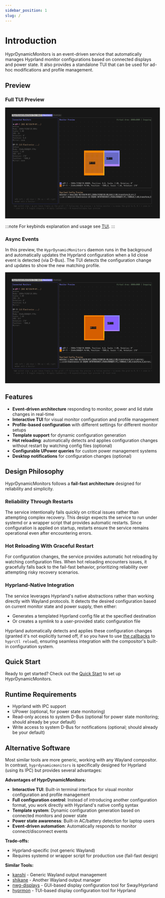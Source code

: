 ```yaml
---
sidebar_position: 1
slug: /
---
```


# Introduction

HyprDynamicMonitors is an event-driven service that automatically manages Hyprland monitor configurations based on connected displays and power state.
It also provides a standalone TUI that can be used for ad-hoc modifications and profile management.

## Preview

### Full TUI Preview

![Demo](/previews/demo.gif)

:::note
For keybinds explanation and usage see [TUI](quickstart/tui.md).
:::

### Async Events

In this preview, the `HyprDynamicMonitors` daemon runs in the background and automatically updates the Hyprland configuration when a lid close event is detected (via D-Bus). The TUI detects the configuration change and updates to show the new matching profile.

![Events](/previews/lid_tui.gif)

## Features

- **Event-driven architecture** responding to monitor, power and lid state changes in real-time
- **Interactive TUI** for visual monitor configuration and profile management
- **Profile-based configuration** with different settings for different monitor setups
- **Template support** for dynamic configuration generation
- **Hot reloading**: automatically detects and applies configuration changes without restart by watching config files (optional)
- **Configurable UPower queries** for custom power management systems
- **Desktop notifications** for configuration changes (optional)

## Design Philosophy

HyprDynamicMonitors follows a **fail-fast architecture** designed for reliability and simplicity.

### Reliability Through Restarts

The service intentionally fails quickly on critical issues rather than attempting complex recovery. This design expects the service to run under systemd or a wrapper script that provides automatic restarts. Since configuration is applied on startup, restarts ensure the service remains operational even after encountering errors.

### Hot Reloading With Graceful Restart

For configuration changes, the service provides automatic hot reloading by watching configuration files. When hot reloading encounters issues, it gracefully falls back to the fail-fast behavior, prioritizing reliability over attempting risky recovery scenarios.

### Hyprland-Native Integration

The service leverages Hyprland's native abstractions rather than working directly with Wayland protocols. It detects the desired configuration based on current monitor state and power supply, then either:
- Generates a templated Hyprland config file at the specified destination
- Or creates a symlink to a user-provided static configuration file

Hyprland automatically detects and applies these configuration changes (granted it's not explicitly turned off, if so you have to use [the callbacks](./configuration/callbacks) to `hyprctl reload`), ensuring seamless integration with the compositor's built-in configuration system.

## Quick Start

Ready to get started? Check out the [Quick Start](./category/quick-start) to set up HyprDynamicMonitors.

## Runtime Requirements

- Hyprland with IPC support
- UPower (optional, for power state monitoring)
- Read-only access to system D-Bus (optional for power state monitoring; should already be your default)
- Write access to system D-Bus for notifications (optional; should already be your default)

## Alternative Software

Most similar tools are more generic, working with any Wayland compositor. In contrast, `hyprdynamicmonitors` is specifically designed for Hyprland (using its IPC) but provides several advantages:

**Advantages of HyprDynamicMonitors:**
- **Interactive TUI**: Built-in terminal interface for visual monitor configuration and profile management
- **Full configuration control**: Instead of introducing another configuration format, you work directly with Hyprland's native config syntax
- **Template system**: Dynamic configuration generation based on connected monitors and power state
- **Power state awareness**: Built-in AC/battery detection for laptop users
- **Event-driven automation**: Automatically responds to monitor connect/disconnect events

**Trade-offs:**
- Hyprland-specific (not generic Wayland)
- Requires systemd or wrapper script for production use (fail-fast design)

**Similar Tools:**
- [kanshi](https://sr.ht/~emersion/kanshi/) - Generic Wayland output management
- [shikane](https://github.com/hw0lff/shikane) - Another Wayland output manager
- [nwg-displays](https://github.com/nwg-piotr/nwg-displays) - GUI-based display configuration tool for Sway/Hyprland
- [hyprmon](https://github.com/erans/hyprmon) - TUI-based display configuration tool for Hyprland
